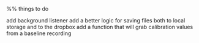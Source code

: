 %% things to do

add background listener
add a better logic for saving files both to local storage and to the dropbox
add a function that will grab calibration values from a baseline recording
